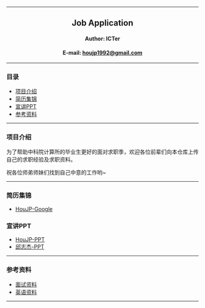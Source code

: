 ****

##	<center>Job Application</center>
####	<center>Author: ICTer</center>
####	<center>E-mail: houjp1992@gmail.com</center>

****

###	目录
*	[项目介绍](#intro)
*	[简历集锦](#resume)
* 	[宣讲PPT](#ppt)
*	[参考资料](#materal)

****

###	<a name="intro">项目介绍</a>

为了帮助中科院计算所的毕业生更好的面对求职季，欢迎各位前辈们向本仓库上传自己的求职经验及求职资料。

祝各位师弟师妹们找到自己中意的工作哟~

****

###	<a name="resume">简历集锦</a>

*	[HouJP-Google](./resume-collection/HouJP-Google)

###	<a name="ppt">宣讲PPT</a>

*	[HouJP-PPT](./talk-ppt/HouJP-interview-exp.key)
*	[邱志杰-PPT](./talk-ppt/邱志杰-计算人--找工作之路.pptx)

***

###	<a name="materal">参考资料</a>

*	[面试资料](./reference-material/面试资料.pdf)
* 	[英语资料](./reference-material/英语资料.doc)


****
<!--
###	<a name="link">参考链接</a>

本简历参考自[billryan的模板](https://github.com/billryan/resume/)。-->